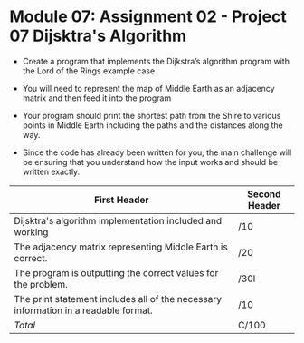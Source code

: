 # Module 07: Assignment 02 - Project 07 Dijsktra's Algorithm

- Create a program that implements the Dijkstra’s algorithm program with the Lord of the Rings example case

- You will need to represent the map of Middle Earth as an adjacency matrix and then feed it into the program

- Your program should print the shortest path from the Shire to various points in Middle Earth including the paths and the distances along the way.

- Since the code has already been written for you, the main challenge will be ensuring that you understand how the input works and should be written exactly.

| First Header  | Second Header |
| ------------- | ------------- |
| Dijsktra's algorithm implementation included and working  | /10  |
| The adjacency matrix representing Middle Earth is correct.  | /20  |
| The program is outputting the correct values for the problem.  | /30l  |
| The print statement includes all of the necessary information in a readable format.  | /10  |
| *Total*  | C/100  |
